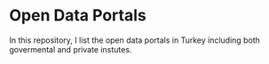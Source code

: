 # Open Data Portals

In this repository, I list the open data portals in Turkey including both govermental and private instutes. 
